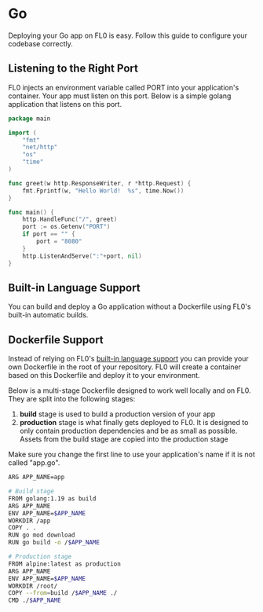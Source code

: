 ---
---

# Go

Deploying your Go app on FL0 is easy. Follow this guide to configure your codebase correctly.

## Listening to the Right Port

FL0 injects an environment variable called PORT into your application's container.
Your app must listen on this port. Below is a simple golang application that
listens on this port.

```go
package main

import (
	"fmt"
	"net/http"
	"os"
	"time"
)

func greet(w http.ResponseWriter, r *http.Request) {
	fmt.Fprintf(w, "Hello World!  %s", time.Now())
}

func main() {
	http.HandleFunc("/", greet)
	port := os.Getenv("PORT")
	if port == "" {
		port = "8080"
	}
	http.ListenAndServe(":"+port, nil)
}
```

## Built-in Language Support

You can build and deploy a Go application without a Dockerfile using FL0's built-in automatic builds.

## Dockerfile Support

Instead of relying on FL0's [built-in language support](#built-in-language-support)
you can provide your own Dockerfile in the root of your repository.
FL0 will create a container based on this Dockerfile and deploy it to your environment.

Below is a multi-stage Dockerfile designed to work well locally and on FL0.
They are split into the following stages:

1. **build** stage is used to build a production version of your app
2. **production** stage is what finally gets deployed to FL0.
   It is designed to only contain production dependencies and be as small as possible.
   Assets from the build stage are copied into the production stage


Make sure you change the first line to use your application's name if it is not called "app.go".

```bash title="/Dockerfile"
ARG APP_NAME=app

# Build stage
FROM golang:1.19 as build
ARG APP_NAME
ENV APP_NAME=$APP_NAME
WORKDIR /app
COPY . .
RUN go mod download
RUN go build -o /$APP_NAME

# Production stage
FROM alpine:latest as production
ARG APP_NAME
ENV APP_NAME=$APP_NAME
WORKDIR /root/
COPY --from=build /$APP_NAME ./
CMD ./$APP_NAME

```
